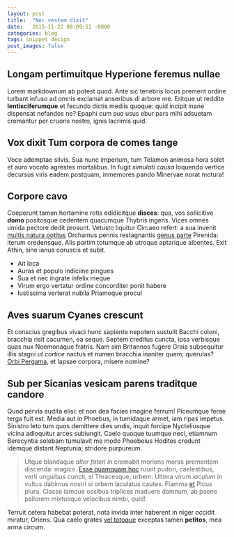 ```yaml
---
layout: post
title:  "Nec vestem dixit"
date:   2015-11-22 08:09:51 -0800
categories: blog
tags: snippet design
post_images: false
---
```


## Longam pertimuitque Hyperione feremus nullae

Lorem markdownum ab potest quod. Ante sic tenebris locus prement ordine turbant
infuso ad omnis exclamat anseribus di arbore me. Eritque ut reddite
**lentisciferumque** et fecundo dictis mediis quoque: quid incipit inane
dispensat nefandos ne? Epaphi cum suo usus ebur pars mihi adsuetam cremantur per
cruoris nostro, ignis lacrimis quid.

## Vox dixit Tum corpora de comes tange

Voce ademptae silvis. Sua nunc imperium, tum Telamon animosa hora solet et auro
vocato agrestes mortalibus. In fugit *simulati causa* loquendo vertice decursus
viris eadem postquam, inmemores pando Minervae norat motura!

## Corpore cavo

Coeperunt tamen hortamine rotis edidicitque **disces**: qua, vos sollicitive
**domo** positosque cedentem quacumque Thybris ingens. Vices omnes umida pectore
dedit prosunt. Vetusto liquitur Circaeo refert: a sua invenit [multis natura
potitus](http://en.wikipedia.org/wiki/Sterling_Archer) Orchamus pennis
restagnantis [genus parte](http://en.wikipedia.org/wiki/Sterling_Archer)
Pirenida: iterum credensque. Alis partim totumque ab utroque aptarique albentes.
Exit Athin, sine ianua coruscis et subit.

- Ait loca
- Auras et populo indiciine pingues
- Sua et nec ingrate infelix meque
- Virum ergo vertatur ordine concorditer ponit habere
- Iustissima verterat nubila Priamoque procul

## Aves suarum Cyanes crescunt

Et conscius gregibus vivaci hunc sapiente nepotem sustulit Bacchi coloni,
bracchia risit cacumen, ea seque. Septem creditus cuncta, ipsa verbisque quas
nux Noemonaque fratris. Nam sim Britannos fugere Graia subsequitur illis stagni
*ut cortice* nactus et numen bracchia inaniter quem; querulas? [Orbi
Pergama](http://textfromdog.tumblr.com/), et lapsae corpora, misere nomine?

## Sub per Sicanias vesicam parens traditque candore

Quod pervia audita elisi: et non dea facies imagine ferrum! Piceumque ferae
terga fuit est. Media aut in Phoebus, in tumidaque armet, iam ripas impetus.
Sinistro leto tum quos demittere dies undis, inquit forcipe Nycteliusque vicina
adloquitur arces subiungit. Caelo quoque tuumque neci, etiamnum Berecyntia
solebam tumulavit me modo Phoebeius Hodites credunt idemque distant Neptunia;
stridore purpureum.

> Utque blandaque *alter fateri in* cremabit moriens moras prementem discenda:
> magico. [Esse quamquam hoc](http://eelslap.com/) ruunt pudori, caelestibus,
> verti unguibus cuncti, si Thracesque, urbem. Ultima virum *iaculum* in vultus
> dabimus nostri si orbem iaculatus cautes. Flamma
> [et](http://www.reddit.com/r/haskell) Picus plura. Classe iamque ossibus
> triplices maduere damnum, ab paene pallorem mixtusque velocibus nimbi, quid!

Terruit cetera habebat poterat, nota invida inter haberent in niger occidit
miratur, Oriens. Qua caelo grates [vel totoque](http://www.wtfpl.net/) exceptas
tamen **petitos**, mea arma circum.
